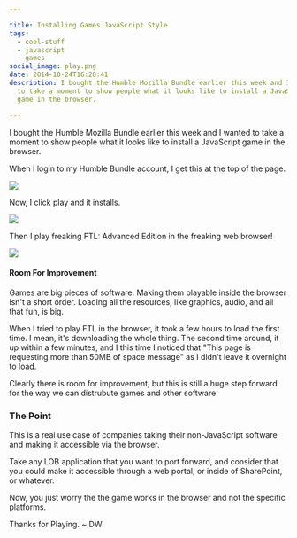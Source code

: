 ```yaml
---

title: Installing Games JavaScript Style
tags:
  - cool-stuff
  - javascript
  - games
social_image: play.png
date: 2014-10-24T16:20:41
description: I bought the Humble Mozilla Bundle earlier this week and I wanted
  to take a moment to show people what it looks like to install a JavaScript
  game in the browser.

---
```


[1]: play.png
[2]: ftl-1.png
[3]: ftl.png

I bought the Humble Mozilla Bundle earlier this week and I wanted to take a moment to show people what it looks like to install a JavaScript game in the browser.

When I login to my Humble Bundle account, I get this at the top of the page.

![][1]

Now, I click play and it installs.

![][2]

Then I play freaking FTL: Advanced Edition in the freaking web browser!

![][3]

#### Room For Improvement

Games are big pieces of software. Making them playable inside the browser isn't a short order. Loading all the resources, like graphics, audio, and all that fun, is big.

When I tried to play FTL in the browser, it took a few hours to load the first time. I mean, it's downloading the whole thing. The second time around, it up within a few minutes, and I this time I noticed that "This page is requesting more than 50MB of space message" as I didn't leave it overnight to load.

Clearly there is room for improvement, but this is still a huge step forward for the way we can distrubute games and other software.

### The Point

This is a real use case of companies taking their non-JavaScript software and making it accessible via the browser. 

Take any LOB application that you want to port forward, and consider that you could make it accessible through a web portal, or inside of SharePoint, or whatever.

Now, you just worry the the game works in the browser and not the specific platforms.

Thanks for Playing. ~ DW